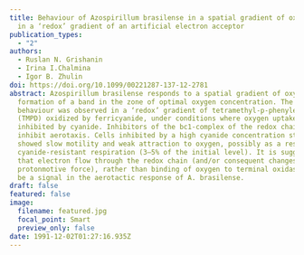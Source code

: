 ```yaml
---
title: Behaviour of Azospirillum brasilense in a spatial gradient of oxygen and
  in a ‘redox’ gradient of an artificial electron acceptor
publication_types:
  - "2"
authors:
  - Ruslan N. Grishanin
  - Irina I.Chalmina
  - Igor B. Zhulin
doi: https://doi.org/10.1099/00221287-137-12-2781
abstract: Azospirillum brasilense responds to a spatial gradient of oxygen by
  formation of a band in the zone of optimal oxygen concentration. The same
  behaviour was observed in a ‘redox’ gradient of tetramethyl-p-phenylenediamine
  (TMPD) oxidized by ferricyanide, under conditions where oxygen uptake was
  inhibited by cyanide. Inhibitors of the bc1-complex of the redox chain did not
  inhibit aerotaxis. Cells inhibited by a high cyanide concentration still
  showed slow motility and weak attraction to oxygen, possibly as a result of
  cyanide-resistant respiration (3–5% of the initial level). It is suggested
  that electron flow through the redox chain (and/or consequent changes in
  protonmotive force), rather than binding of oxygen to terminal oxidases, may
  be a signal in the aerotactic response of A. brasilense.
draft: false
featured: false
image:
  filename: featured.jpg
  focal_point: Smart
  preview_only: false
date: 1991-12-02T01:27:16.935Z
---
```

